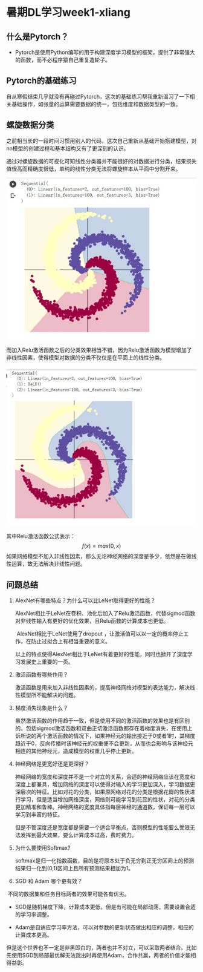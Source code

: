 # 暑期DL学习week1-xliang

## 什么是Pytorch？

- Pytorch是使用Python编写的用于构建深度学习模型的框架，提供了非常强大的函数，而不必程序猿自己重复造轮子。

## Pytorch的基础练习

​		自从寒假结束几乎就没有再碰过Pytorch，这次的基础练习帮我重新温习了一下相关基础操作，如张量的运算需要数据的统一，包括维度和数据类型的一致。

## 螺旋数据分类

​		之前相当长的一段时间习惯用别人的代码，这次自己重新从基础开始搭建模型，对nn模型的创建过程和基本结构又有了更深刻的认识。

​		通过对螺旋数据的可视化可知线性分类器并不能很好的对数据进行分类，结果损失值很高而精确度很低，单纯的线性分类无法将螺旋样本从平面中分割开来。

![1](./1.JPG)

而加入Relu激活函数之后的分类效果相当不错，因为Relu激活函数为模型增加了非线性因素，使得模型对数据的分类不仅仅是在平面上的线性分类。

![2](./2.JPG)

其中Relu激活函数公式表示：
$$
f(x)=max(0,x)
$$
如果网络模型不加入非线性因素，那么无论神经网络的深度是多少，依然是在做线性运算，故无法解决非线性问题。

## 问题总结

1. AlexNet有哪些特点？为什么可以比LeNet取得更好的性能？

   ​		AlexNet相比于LeNet在卷积、池化后加入了Relu激活函数，代替sigmod函数对非线性输入有更好的优化效果，且Relu函数的计算成本也更低。

   ​		AlexNet相比于LeNet使用了dropout ，让激活值可以以一定的概率停止工作，在防止过拟合上有相当重要的意义。

   ​		以上的特点使得AlexNet相比于LeNet有着更好的性能，同时也掀开了深度学习发展史上重要的一页。

2. 激活函数有哪些作用？

   ​		激活函数是用来加入非线性因素的，提高神经网络对模型的表达能力，解决线性模型所不能解决的问题。

3. 梯度消失现象是什么？

   ​		虽然激活函数的作用趋于一致，但是使用不同的激活函数的效果也是有区别的。包括sigmod激活函数和双曲正切激活函数都存在着梯度消失，在使用上诉所说的两个激活函数的情况下，如果神经元的输出接近于0或者1时，其梯度趋近于0，反向传播时该神经元的权重便不会更新，从而也会影响与该神经元相连的其他神经元，造成模型的权重几乎停止更新。

4. 神经网络是更宽好还是更深好？

   ​		神经网络的宽度和深度并不是一个对立的关系，合适的神经网络应该在宽度和深度上都兼具，增加网络的深度可以使得对输入的学习更加深入，学习数据更深层次的特征。比如对花的分类，如果原网络对花的分类是根据花瓣的性状进行学习，但是适当增加网络深度，网络则可能学习到花蕊的性状，对花的分类更加精准和鲁棒。神经网络的宽度具体指每层神经的通道数，保证每一层可以学习到丰富的特征。

   ​		但是不管深度还是宽度都是需要一个适合平衡点，否则模型的性能要么受限无法发挥到最大效果，要么计算成本过高，费时费力。

5. 为什么要使用Softmax?

   ​		softmax是归一化指数函数，目的是将原本处于负无穷到正无穷区间上的预测结果归一化到(0,1)区间上且所有预测结果相加为1。

6. SGD 和 Adam 哪个更有效？

​		不同的数据集和任务目标两者的效果可能各有优劣。

- SGD是随机梯度下降，计算成本更低，但是有可能在局部动荡，需要设置合适的学习率调整。

- Adam是自适应学习率方法，可以对参数的更新状态做出相应的调整，相应的计算成本更高。

​		但是这个世界也不一定是非黑即白的，两者也并不对立，可以采取两者结合。比如先使用SGD到局部最优解无法跳出时再使用Adam，合作共赢，两者的价值才能相得益彰。

